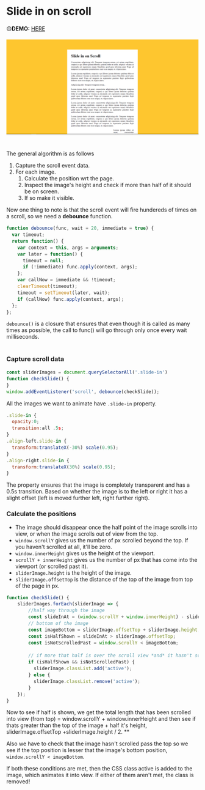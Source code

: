 # Slide in on scroll
🟡**DEMO:** [HERE](https://mitzelldone.github.io/JavaScript30/The%2030%20Projects/13%20-%20Slide%20in%20on%20Scroll/index.html)

![demo](https://github.com/Mitzelldone/JavaScript30/blob/main/The%2030%20Projects/images/13.demo.PNG)
#
The general algorithm is as follows

1. Capture the scroll event data.
2. For each image.
   1. Calculate the position wrt the page.
   1. Inspect the image's height and check if more than half of it should be on screen.
   1. If so make it visible.
  
Now one thing to note is that the scroll event will fire hundereds of times on a scroll, so we need a **debounce** function.
```JavaScript
function debounce(func, wait = 20, immediate = true) {
  var timeout;
  return function() {
    var context = this, args = arguments;
    var later = function() {
      timeout = null;
      if (!immediate) func.apply(context, args);
    };
    var callNow = immediate && !timeout;
    clearTimeout(timeout);
    timeout = setTimeout(later, wait);
    if (callNow) func.apply(context, args);
  };
};
```
`debounce()` is a closure that ensures that even though it is called as many times as possible, the call to func() will go through only once every wait milliseconds.
#

### Capture scroll data
```JavaScript
const sliderImages = document.querySelectorAll('.slide-in')
function checkSlide() {
}
window.addEventListener('scroll', debounce(checkSlide));
```
All the images we want to animate have `.slide-in` property.
```JavaScript
.slide-in {
  opacity:0;
  transition:all .5s;
}
.align-left.slide-in {
  transform:translateX(-30%) scale(0.95);
}
.align-right.slide-in {
  transform:translateX(30%) scale(0.95);
}
```
The property ensures that the image is completely transparent and has a 0.5s transition. Based on whether the image is to the left or right it has a slight offset (left is moved further left, right further right).

### Calculate the positions
- The image should disappear once the half point of the image scrolls into view, or when the image scrolls out of view from the top.
- `window.scrollY` gives us the number of px scrolled beyond the top. If you haven't scrolled at all, it'll be zero. 
- `window.innerHeight` gives us the height of the viewport. 
- `scrollY + innerHeight` gives us the number of px that has come into the viewport (or scrolled past it).
- `sliderImage.height` is the height of the image.
- `sliderImage.offsetTop` is the distance of the top of the image from top of the page in px.

```JavaScript
function checkSlide() {
    sliderImages.forEach(sliderImage => {
        //half way through the image
        const slideInAt = (window.scrollY + window.innerHeight) - sliderImage.height / 2;
        // bottom of the image
        const imageBottom = sliderImage.offsetTop + sliderImage.height;
        const isHalfShown = slideInAt > sliderImage.offsetTop;
        const isNotScrolledPast = window.scrollY < imageBottom;

        // if more that half is over the scroll view *and* it hasn't scrolled out of view
        if (isHalfShown && isNotScrolledPast) {
          sliderImage.classList.add('active');
        } else {
          sliderImage.classList.remove('active');
        }
    });
}
```

Now to see if half is shown, we get the total length that has been scrolled into view (from top) = window.scrollY + window.innerHeight and then see if thats greater than the top of the image + half it's height, sliderImage.offsetTop +sliderImage.height / 2. **

Also we have to check that the image hasn't scrolled pass the top so we see if the top position is lesser that the image's bottom position, `window.scrollY < imageBottom`.

If both these conditions are met, then the CSS class active is added to the image, which animates it into view. If either of them aren't met, the class is removed!
